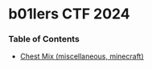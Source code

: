 # b01lers CTF 2024

### Table of Contents

* [Chest Mix (miscellaneous, minecraft)](misc_chest_mix)
